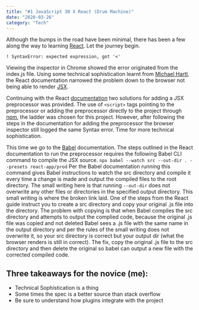 ```yaml
---
title: "#1 JavaScript 30 X React (Drum Machine)"
date: "2020-03-26"
category: "Tech"
---
```

Although the bumps in the road have been minimal, there has been a few along the way to learning [React](https://reactjs.org/). Let the journey begin.

`! SyntaxError: expected expression, got '<'`

Viewing the inspector in Chrome showed the error originated from the index.js file. Using some technical sophistication learnt from [Michael Hartl](https://www.learnenough.com), the React documentation narrowed the problem down to the browser not being able to render [JSX](https://reactjs.org/docs/introducing-jsx.html).

Continuing with the React [documentation](https://reactjs.org/docs/add-react-to-a-website.html#optional-try-react-with-jsx) two solutions for adding a JSX preprocessor was provided.  The use of `<script>` tags pointing to the preprocessor or adding the preprocessor directly to the project through [npm](https://www.npmjs.com/), the ladder was chosen for this project.  However, after following the steps in the documentation for adding the preprocessor the browser inspector still logged the same Syntax error. Time for more technical sophistication.

This time we go to the [Babel](https://babeljs.io/docs/en/babel-cli) documentation. The steps outlined in the React documentation to run the preprocessor requires the following Babel CLI command to compile the JSX source. `npx babel --watch src --out-dir . --presets react-app/prod` Per the Babel documentation running this command gives Babel instructions to watch the src directory and compile it every time a change is made and output the compiled files to the root directory. The small writing here is that running `--out-dir` does not overwrite any other files or directories in the specified output directory. This small writing is where the broken link laid. One of the steps from the React guide instruct you to create a src directory and copy your original .js file into the directory. The problem with copying is that when Babel compiles the src directory and attempts to output the complied code, because the original .js file was copied and not deleted Babel sees a .js file with the same name in the output directory and per the rules of the small writing does not overwrite it, so your src directory is correct but your output dir (what the browser renders is still in correct). The fix, copy the original .js file to the src directory and then delete the original so babel can output a new file with the corrected compiled code.

Three takeaways for the novice (me):  
--
  * Technical Sophistication is a thing
  * Some times the spec is a better source than stack overflow
  * Be sure to understand how plugins integrate with the project
